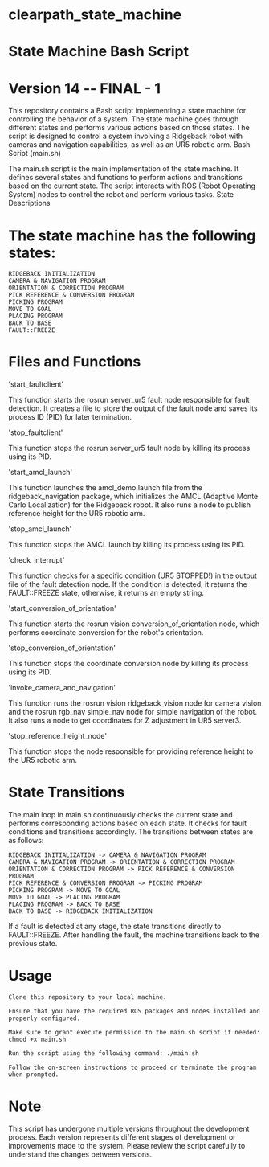 # clearpath_state_machine
# State Machine Bash Script

# Version 14 -- FINAL - 1

This repository contains a Bash script implementing a state machine for controlling the behavior of a system. The state machine goes through different states and performs various actions based on those states. The script is designed to control a system involving a Ridgeback robot with cameras and navigation capabilities, as well as an UR5 robotic arm.
Bash Script (main.sh)

The main.sh script is the main implementation of the state machine. It defines several states and functions to perform actions and transitions based on the current state. The script interacts with ROS (Robot Operating System) nodes to control the robot and perform various tasks.
State Descriptions

# The state machine has the following states:

    RIDGEBACK INITIALIZATION
    CAMERA & NAVIGATION PROGRAM
    ORIENTATION & CORRECTION PROGRAM
    PICK REFERENCE & CONVERSION PROGRAM
    PICKING PROGRAM
    MOVE TO GOAL
    PLACING PROGRAM
    BACK TO BASE
    FAULT::FREEZE

# Files and Functions

'start_faultclient'

This function starts the rosrun server_ur5 fault node responsible for fault detection. It creates a file to store the output of the fault node and saves its process ID (PID) for later termination.

'stop_faultclient'

This function stops the rosrun server_ur5 fault node by killing its process using its PID.

'start_amcl_launch'

This function launches the amcl_demo.launch file from the ridgeback_navigation package, which initializes the AMCL (Adaptive Monte Carlo Localization) for the Ridgeback robot. It also runs a node to publish reference height for the UR5 robotic arm.

'stop_amcl_launch'

This function stops the AMCL launch by killing its process using its PID.

'check_interrupt'

This function checks for a specific condition (UR5 STOPPED!) in the output file of the fault detection node. If the condition is detected, it returns the FAULT::FREEZE state, otherwise, it returns an empty string.

'start_conversion_of_orientation'

This function starts the rosrun vision conversion_of_orientation node, which performs coordinate conversion for the robot's orientation.

'stop_conversion_of_orientation'

This function stops the coordinate conversion node by killing its process using its PID.

'invoke_camera_and_navigation'

This function runs the rosrun vision ridgeback_vision node for camera vision and the rosrun rgb_nav simple_nav node for simple navigation of the robot. It also runs a node to get coordinates for Z adjustment in UR5 server3.

'stop_reference_height_node'

This function stops the node responsible for providing reference height to the UR5 robotic arm.

# State Transitions

The main loop in main.sh continuously checks the current state and performs corresponding actions based on each state. It checks for fault conditions and transitions accordingly. The transitions between states are as follows:

    RIDGEBACK INITIALIZATION -> CAMERA & NAVIGATION PROGRAM
    CAMERA & NAVIGATION PROGRAM -> ORIENTATION & CORRECTION PROGRAM
    ORIENTATION & CORRECTION PROGRAM -> PICK REFERENCE & CONVERSION PROGRAM
    PICK REFERENCE & CONVERSION PROGRAM -> PICKING PROGRAM
    PICKING PROGRAM -> MOVE TO GOAL
    MOVE TO GOAL -> PLACING PROGRAM
    PLACING PROGRAM -> BACK TO BASE
    BACK TO BASE -> RIDGEBACK INITIALIZATION

If a fault is detected at any stage, the state transitions directly to FAULT::FREEZE. After handling the fault, the machine transitions back to the previous state.

# Usage

    Clone this repository to your local machine.

    Ensure that you have the required ROS packages and nodes installed and properly configured.

    Make sure to grant execute permission to the main.sh script if needed: chmod +x main.sh

    Run the script using the following command: ./main.sh

    Follow the on-screen instructions to proceed or terminate the program when prompted.

# Note

This script has undergone multiple versions throughout the development process. Each version represents different stages of development or improvements made to the system. Please review the script carefully to understand the changes between versions.
